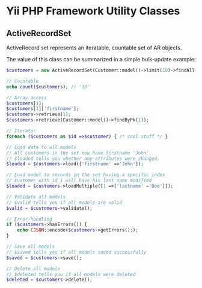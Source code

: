 # Yii PHP Framework Utility Classes

## ActiveRecordSet

ActiveRecord set represents an iteratable, countable set of AR objects.

The value of this class can be summarized in a simple bulk-update example:

```php
$customers = new ActiveRecordSet(Customer::model()->limit(10)->findAll());

// Countable
echo count($customers); // '10'

// Array access
$customers[1];
$customers[1]['firstname'];
$customers->retrieve(1);
$customers->retrieve(Customer::model()->findByPk(1));

// Iterator
foreach ($customers as $id =>$customer) { /* cool stuff */ }

// Load data to all models
// All customers in the set now have firstname 'John'.
// $loaded tells you whether any attributes were changed.
$loaded = $customers->load(['firstname' =>'John']);

// Load model to records in the set having a specific index
// Customer with id 1 will have his last name modified
$loaded = $customers->loadMultiple([1 =>['lastname' ='Doe']]);

// Validate all models
// $valid tells you if all models are valid
$valid = $customers->validate();

// Error-handling
if ($customers->hasErrors()) {
    echo CJSON::encode($customers->getErrors(););
}

// Save all models
// $saved tells you if all models saved successfully
$saved = $customers->save();

// Delete all models
// $deleted tells you if all models were deleted
$deleted = $customers->delete();

```